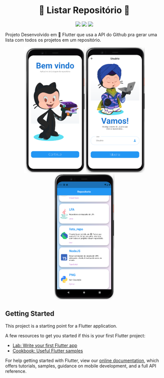 <h1 align="center">
  📱 Listar Repositório 📱
</h1>

<p align="center">
  <img src="https://img.shields.io/github/last-commit/Arthurcn96/lista_repo?logo=github&style=for-the-badge">
  <img src="https://img.shields.io/github/repo-size/Arthurcn96/lista_repo?style=for-the-badge&logo=appveyor">
  <img src="https://img.shields.io/badge/Status-Active-green?style=for-the-badge&logo=appveyor">
</p>

Projeto Desenvolvido em 📱 Flutter que usa a API do Github pra gerar uma lista com todos os projetos em um repositório. 

<p align="center">
  <img height="400" src="https://raw.githubusercontent.com/Arthurcn96/lista_repo/main/screen1.png">
  <img height="400" src="https://raw.githubusercontent.com/Arthurcn96/lista_repo/main/screen2.png">
  <img height="400" src="https://raw.githubusercontent.com/Arthurcn96/lista_repo/main/screen3.png">
</p>

## Getting Started

This project is a starting point for a Flutter application.

A few resources to get you started if this is your first Flutter project:

- [Lab: Write your first Flutter app](https://flutter.dev/docs/get-started/codelab)
- [Cookbook: Useful Flutter samples](https://flutter.dev/docs/cookbook)

For help getting started with Flutter, view our
[online documentation](https://flutter.dev/docs), which offers tutorials,
samples, guidance on mobile development, and a full API reference.

